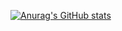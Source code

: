 [![Anurag's GitHub stats](https://github-readme-stats.vercel.app/api?username=TechnoShip123&count_private=true&show_icons=true&theme=gruvbox)](https://github.com/anuraghazra/github-readme-stats)

<!--
**TechnoShip123/TechnoShip123** is a ✨ _special_ ✨ repository because its `README.md` (this file) appears on your GitHub profile.

I'm an average human on the internet looking to code, nothing out of the ordinary
